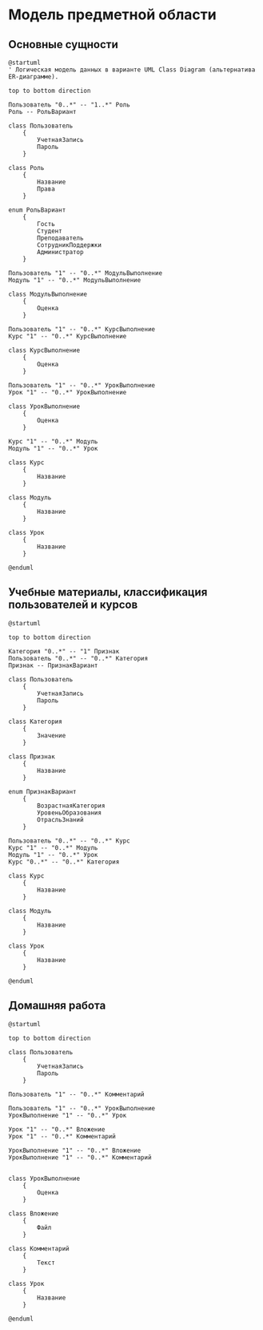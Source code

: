 # Модель предметной области
<!-- Логическая модель, содержащая бизнес-сущности предметной области, ключевые атрибуты и связи между ними. 
Подробнее: https://confluence.mts.ru/pages/viewpage.action?pageId=375782602

Используется диаграмма классов UML. Документация: https://plantuml.com/class-diagram 
-->

## Основные сущности

```plantuml
@startuml
' Логическая модель данных в варианте UML Class Diagram (альтернатива ER-диаграмме).

top to bottom direction

Пользователь "0..*" -- "1..*" Роль
Роль -- РольВариант

class Пользователь
    {
        УчетнаяЗапись
        Пароль
    }

class Роль
    {
        Название
        Права
    }

enum РольВариант
    {
        Гость
        Студент
        Преподаватель
        СотрудникПоддержки
        Администратор
    }

Пользователь "1" -- "0..*" МодульВыполнение
Модуль "1" -- "0..*" МодульВыполнение

class МодульВыполнение
    {
        Оценка
    }

Пользователь "1" -- "0..*" КурсВыполнение
Курс "1" -- "0..*" КурсВыполнение

class КурсВыполнение
    {
        Оценка
    }

Пользователь "1" -- "0..*" УрокВыполнение
Урок "1" -- "0..*" УрокВыполнение

class УрокВыполнение 
    {
        Оценка
    }

Курс "1" -- "0..*" Модуль
Модуль "1" -- "0..*" Урок

class Курс
    {
        Название
    }

class Модуль
    {
        Название
    }

class Урок
    {
        Название
    }

@enduml
```

## Учебные материалы, классификация пользователей и курсов

```plantuml
@startuml

top to bottom direction

Категория "0..*" -- "1" Признак
Пользователь "0..*" -- "0..*" Категория
Признак -- ПризнакВариант

class Пользователь
    {
        УчетнаяЗапись
        Пароль
    }

class Категория
    {
        Значение
    }

class Признак
    {
        Название
    }

enum ПризнакВариант
    {
        ВозрастнаяКатегория
        УровеньОбразования
        ОтрасльЗнаний
    }

Пользователь "0..*" -- "0..*" Курс
Курс "1" -- "0..*" Модуль
Модуль "1" -- "0..*" Урок
Курс "0..*" -- "0..*" Категория

class Курс
    {
        Название
    }

class Модуль
    {
        Название
    }

class Урок
    {
        Название
    }

@enduml
```

## Домашняя работа

```plantuml
@startuml

top to bottom direction

class Пользователь
    {
        УчетнаяЗапись
        Пароль
    }

Пользователь "1" -- "0..*" Комментарий

Пользователь "1" -- "0..*" УрокВыполнение
УрокВыполнение "1" -- "0..*" Урок

Урок "1" -- "0..*" Вложение
Урок "1" -- "0..*" Комментарий

УрокВыполнение "1" -- "0..*" Вложение
УрокВыполнение "1" -- "0..*" Комментарий


class УрокВыполнение 
    {
        Оценка
    }

class Вложение
    {
        Файл
    }

class Комментарий
    {
        Текст
    }

class Урок
    {
        Название
    }

@enduml
```